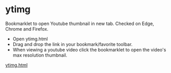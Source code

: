 # ytimg
Bookmarklet to open Youtube thumbnail in new tab. Checked on Edge, Chrome and Firefox.
- Open ytimg.html
- Drag and drop the link in your bookmark/favorite toolbar.
- When viewing a youtube video click the bookmarklet to open the video's max resolution thumbnail.

[ytimg.html](https://htmlpreview.github.io/?https://github.com/umeshrmail/ytimg/blob/main/ytimg.html)
